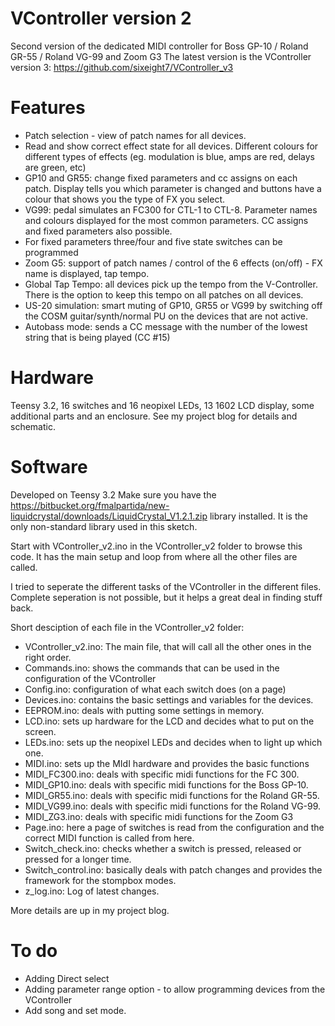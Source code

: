 # VController version 2
Second version of the dedicated MIDI controller for Boss GP-10  / Roland GR-55 / Roland VG-99 and Zoom G3
The latest version is the VController version 3: https://github.com/sixeight7/VController_v3

# Features
* Patch selection - view of patch names for all devices.
* Read and show correct effect state for all devices. Different colours for different types of effects (eg. modulation is blue, amps are red, delays are green, etc)
* GP10 and GR55: change fixed parameters and cc assigns on each patch. Display tells you which parameter is changed and buttons have a colour that shows you the type of FX you select.
* VG99: pedal simulates an FC300 for CTL-1 to CTL-8. Parameter names and colours displayed for the most common parameters. CC assigns and fixed parameters also possible.
* For fixed parameters three/four and five state switches can be programmed
* Zoom G5: support of patch names / control of the 6 effects (on/off) - FX name is displayed, tap tempo.
* Global Tap Tempo: all devices pick up the tempo from the V-Controller. There is the option to keep this tempo on all patches on all devices.
* US-20 simulation: smart muting of GP10, GR55 or VG99 by switching off the COSM guitar/synth/normal PU on the devices that are not active.
* Autobass mode: sends a CC message with the number of the lowest string that is being played (CC #15)

# Hardware
Teensy 3.2, 16 switches and 16 neopixel LEDs, 13 1602 LCD display, some additional parts and an enclosure.
See my project blog for details and schematic.

# Software
Developed on Teensy 3.2 
Make sure you have the https://bitbucket.org/fmalpartida/new-liquidcrystal/downloads/LiquidCrystal_V1.2.1.zip library installed. It is the only non-standard library used in this sketch.

Start with VController_v2.ino in the VController_v2 folder to browse this code. It has the main setup and loop from where all the other files are called.

I tried to seperate the different tasks of the VController in the different files. Complete seperation is not possible, but it helps a great deal in finding stuff back.

Short desciption of each file in the VController_v2 folder:

* VController_v2.ino: The main file, that will call all the other ones in the right order.
* Commands.ino: shows the commands that can be used in the configuration of the VController
* Config.ino: configuration of what each switch does (on a page)
* Devices.ino: contains the basic settings and variables for the devices.
* EEPROM.ino: deals with putting some settings in memory.
* LCD.ino: sets up hardware for the LCD and decides what to put on the screen.
* LEDs.ino: sets up the neopixel LEDs and decides when to light up which one.
* MIDI.ino: sets up the MIdI hardware and provides the basic functions
* MIDI_FC300.ino: deals with specific midi functions for the FC 300.
* MIDI_GP10.ino: deals with specific midi functions for the Boss GP-10.
* MIDI_GR55.ino: deals with specific midi functions for the Roland GR-55.
* MIDI_VG99.ino: deals with specific midi functions for the Roland VG-99.
* MIDI_ZG3.ino: deals with specific midi functions for the Zoom G3
* Page.ino: here a page of switches is read from the configuration and the correct MIDI function is called from here.
* Switch_check.ino: checks whether a switch is pressed, released or pressed for a longer time.
* Switch_control.ino: basically deals with patch changes and provides the framework for the stompbox modes.
* z_log.ino: Log of latest changes.

More details are up in my project blog.

# To do
* Adding Direct select
* Adding parameter range option - to allow programming devices from the VController
* Add song and set mode.
